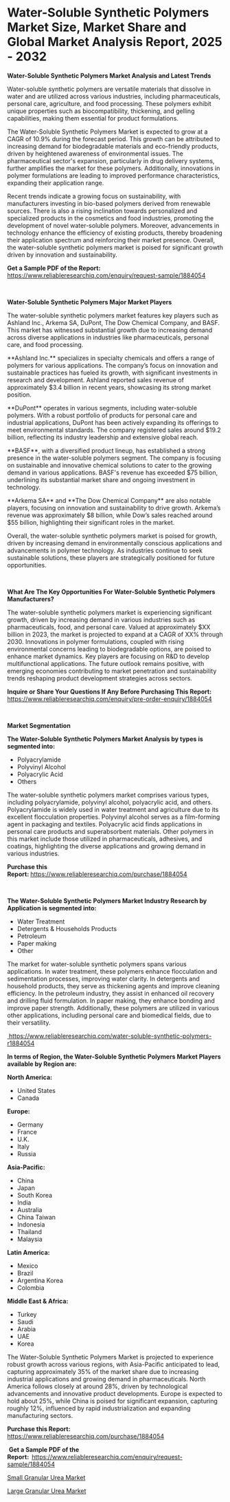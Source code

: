 <p><h1>Water-Soluble Synthetic Polymers Market Size, Market Share and Global Market Analysis Report, 2025 - 2032</h1></p><p><strong>Water-Soluble Synthetic Polymers Market Analysis and Latest Trends</strong></p>
<p><p>Water-soluble synthetic polymers are versatile materials that dissolve in water and are utilized across various industries, including pharmaceuticals, personal care, agriculture, and food processing. These polymers exhibit unique properties such as biocompatibility, thickening, and gelling capabilities, making them essential for product formulations.</p><p>The Water-Soluble Synthetic Polymers Market is expected to grow at a CAGR of 10.9% during the forecast period. This growth can be attributed to increasing demand for biodegradable materials and eco-friendly products, driven by heightened awareness of environmental issues. The pharmaceutical sector's expansion, particularly in drug delivery systems, further amplifies the market for these polymers. Additionally, innovations in polymer formulations are leading to improved performance characteristics, expanding their application range.</p><p>Recent trends indicate a growing focus on sustainability, with manufacturers investing in bio-based polymers derived from renewable sources. There is also a rising inclination towards personalized and specialized products in the cosmetics and food industries, promoting the development of novel water-soluble polymers. Moreover, advancements in technology enhance the efficiency of existing products, thereby broadening their application spectrum and reinforcing their market presence. Overall, the water-soluble synthetic polymers market is poised for significant growth driven by innovation and sustainability.</p></p>
<p><strong>Get a Sample PDF of the Report:&nbsp;</strong> <a href="https://www.reliableresearchiq.com/enquiry/request-sample/1884054?utm_campaign=1088&utm_medium=2&utm_source=Github&utm_content=ia&utm_term=04022025&utm_id=water-soluble-synthetic-polymers">https://www.reliableresearchiq.com/enquiry/request-sample/1884054</a></p>
<p>&nbsp;</p>
<p><strong>Water-Soluble Synthetic Polymers Major Market Players</strong></p>
<p><p>The water-soluble synthetic polymers market features key players such as Ashland Inc., Arkema SA, DuPont, The Dow Chemical Company, and BASF. This market has witnessed substantial growth due to increasing demand across diverse applications in industries like pharmaceuticals, personal care, and food processing.</p><p>**Ashland Inc.** specializes in specialty chemicals and offers a range of polymers for various applications. The company’s focus on innovation and sustainable practices has fueled its growth, with significant investments in research and development. Ashland reported sales revenue of approximately $3.4 billion in recent years, showcasing its strong market position.</p><p>**DuPont** operates in various segments, including water-soluble polymers. With a robust portfolio of products for personal care and industrial applications, DuPont has been actively expanding its offerings to meet environmental standards. The company registered sales around $19.2 billion, reflecting its industry leadership and extensive global reach.</p><p>**BASF**, with a diversified product lineup, has established a strong presence in the water-soluble polymers segment. The company is focusing on sustainable and innovative chemical solutions to cater to the growing demand in various applications. BASF's revenue has exceeded $75 billion, underlining its substantial market share and ongoing investment in technology.</p><p>**Arkema SA** and **The Dow Chemical Company** are also notable players, focusing on innovation and sustainability to drive growth. Arkema’s revenue was approximately $8 billion, while Dow’s sales reached around $55 billion, highlighting their significant roles in the market.</p><p>Overall, the water-soluble synthetic polymers market is poised for growth, driven by increasing demand in environmentally conscious applications and advancements in polymer technology. As industries continue to seek sustainable solutions, these players are strategically positioned for future opportunities.</p></p>
<p>&nbsp;</p>
<p><strong>What Are The Key Opportunities For Water-Soluble Synthetic Polymers Manufacturers?</strong></p>
<p><p>The water-soluble synthetic polymers market is experiencing significant growth, driven by increasing demand in various industries such as pharmaceuticals, food, and personal care. Valued at approximately $XX billion in 2023, the market is projected to expand at a CAGR of XX% through 2030. Innovations in polymer formulations, coupled with rising environmental concerns leading to biodegradable options, are poised to enhance market dynamics. Key players are focusing on R&D to develop multifunctional applications. The future outlook remains positive, with emerging economies contributing to market penetration and sustainability trends reshaping product development strategies across sectors.</p></p>
<p><strong>Inquire or Share Your Questions If Any Before Purchasing This Report:</strong> <a href="https://www.reliableresearchiq.com/enquiry/pre-order-enquiry/1884054?utm_campaign=1088&utm_medium=2&utm_source=Github&utm_content=ia&utm_term=04022025&utm_id=water-soluble-synthetic-polymers">https://www.reliableresearchiq.com/enquiry/pre-order-enquiry/1884054</a></p>
<p>&nbsp;</p>
<p><strong>Market Segmentation</strong></p>
<p><strong>The Water-Soluble Synthetic Polymers Market Analysis by types is segmented into:</strong></p>
<p><ul><li>Polyacrylamide</li><li>Polyvinyl Alcohol</li><li>Polyacrylic Acid</li><li>Others</li></ul></p>
<p><p>The water-soluble synthetic polymers market comprises various types, including polyacrylamide, polyvinyl alcohol, polyacrylic acid, and others. Polyacrylamide is widely used in water treatment and agriculture due to its excellent flocculation properties. Polyvinyl alcohol serves as a film-forming agent in packaging and textiles. Polyacrylic acid finds applications in personal care products and superabsorbent materials. Other polymers in this market include those utilized in pharmaceuticals, adhesives, and coatings, highlighting the diverse applications and growing demand in various industries.</p></p>
<p><strong>Purchase this Report:&nbsp;</strong><a href="https://www.reliableresearchiq.com/purchase/1884054?utm_campaign=1088&utm_medium=2&utm_source=Github&utm_content=ia&utm_term=04022025&utm_id=water-soluble-synthetic-polymers">https://www.reliableresearchiq.com/purchase/1884054</a></p>
<p>&nbsp;</p>
<p><strong>The Water-Soluble Synthetic Polymers Market Industry Research by Application is segmented into:</strong></p>
<p><ul><li>Water Treatment</li><li>Detergents & Households Products</li><li>Petroleum</li><li>Paper making</li><li>Other</li></ul></p>
<p><p>The market for water-soluble synthetic polymers spans various applications. In water treatment, these polymers enhance flocculation and sedimentation processes, improving water clarity. In detergents and household products, they serve as thickening agents and improve cleaning efficiency. In the petroleum industry, they assist in enhanced oil recovery and drilling fluid formulation. In paper making, they enhance bonding and improve paper strength. Additionally, these polymers are utilized in various other applications, including personal care and biomedical fields, due to their versatility.</p></p>
<p><a href="https://www.reliableresearchiq.com/water-soluble-synthetic-polymers-r1884054?utm_campaign=1088&utm_medium=2&utm_source=Github&utm_content=ia&utm_term=04022025&utm_id=water-soluble-synthetic-polymers">&nbsp;https://www.reliableresearchiq.com/water-soluble-synthetic-polymers-r1884054</a></p>
<p><strong>In terms of Region, the Water-Soluble Synthetic Polymers Market Players available by Region are:</strong></p>
<p>
    <p> <strong> North America: </strong>
        <ul>
            <li>United States</li>
            <li>Canada</li>
        </ul>
        </p> 
    <p> <strong> Europe: </strong>
        <ul>
            <li>Germany</li>
            <li>France</li>
            <li>U.K.</li>
            <li>Italy</li>
            <li>Russia</li>
        </ul>
        </p> 
    <p> <strong> Asia-Pacific: </strong>
        <ul>
            <li>China</li>
            <li>Japan</li>
            <li>South Korea</li>
            <li>India</li>
            <li>Australia</li>
            <li>China Taiwan</li>
            <li>Indonesia</li>
            <li>Thailand</li>
            <li>Malaysia</li>
        </ul>
        </p> 
    <p> <strong> Latin America: </strong>
        <ul>
            <li>Mexico</li>
            <li>Brazil</li>
            <li>Argentina Korea</li>
            <li>Colombia</li>
        </ul>
        </p> 
    <p> <strong> Middle East & Africa: </strong>
        <ul>
            <li>Turkey</li>
            <li>Saudi</li>
            <li>Arabia</li>
            <li>UAE</li>
            <li>Korea</li>
        </ul>
    </p>
    </p>
<p><p>The Water-Soluble Synthetic Polymers Market is projected to experience robust growth across various regions, with Asia-Pacific anticipated to lead, capturing approximately 35% of the market share due to increasing industrial applications and growing demand in pharmaceuticals. North America follows closely at around 28%, driven by technological advancements and innovative product developments. Europe is expected to hold about 25%, while China is poised for significant expansion, capturing roughly 12%, influenced by rapid industrialization and expanding manufacturing sectors.</p></p>
<p><strong>Purchase this Report: </strong><a href="https://www.reliableresearchiq.com/purchase/1884054?utm_campaign=1088&utm_medium=2&utm_source=Github&utm_content=ia&utm_term=04022025&utm_id=water-soluble-synthetic-polymers">https://www.reliableresearchiq.com/purchase/1884054</a></p>
<p>&nbsp;<strong>Get a Sample PDF of the Report:&nbsp;&nbsp;</strong><a href="https://www.reliableresearchiq.com/enquiry/request-sample/1884054?utm_campaign=1088&utm_medium=2&utm_source=Github&utm_content=ia&utm_term=04022025&utm_id=water-soluble-synthetic-polymers">https://www.reliableresearchiq.com/enquiry/request-sample/1884054</a></p>
<p><strong></strong></p>
<p><p><a href="https://github.com/miottaredlin79/Market-Research-Report-List-1/blob/main/small-granular-urea-market.md?utm_campaign=1088&utm_medium=2&utm_source=Github&utm_content=ia&utm_term=04022025&utm_id=water-soluble-synthetic-polymers">Small Granular Urea Market</a></p><p><a href="https://github.com/rrapajecundi/Market-Research-Report-List-1/blob/main/large-granular-urea-market.md?utm_campaign=1088&utm_medium=2&utm_source=Github&utm_content=ia&utm_term=04022025&utm_id=water-soluble-synthetic-polymers">Large Granular Urea Market</a></p></p>